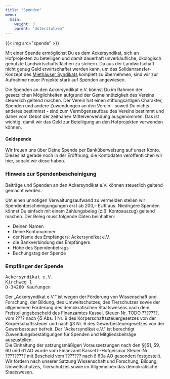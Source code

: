 ```yaml
---
title: "Spenden"
menu:
  main:
    weight: 3
    parent: "Unterstützen"
---
```


{{< img src="spende" >}}

Mit einer Spende ermöglichst Du es dem Ackersyndikat, sich an Hofprojekten zu beteiligen und damit dauerhaft unverkäufliche, ökologisch genutzte Landwirtschaftsflächen zu sichern. Da aus der Landwirtschaft nicht genug Geld erwirtschaftet werden kann, um das Solidartransfer-Konzept des [Miethäuser Syndikats](https://www.syndikat.org/de/solidartransfer/) komplett zu übernehmen, sind wir zur Aufnahme neuer Projekte stark auf Spenden angewiesen.

Die Spenden an den Ackersyndikat e.V. könnst Du im Rahmen der gesetzlichen Möglichkeiten aufgrund der Gemeinnützigkeit des Vereins steuerlich geltend machen. Der Verein hat einen stiftungsartigen Charakter, Spenden und andere Zuwendungen an den Verein - soweit Du nichts anderes bestimmst - sind zum Vermögensaufbau des Vereins bestimmt und daher vom Gebot der zeitnahen Mittelverwendung ausgenommen. Das ist wichtig, damit wir das Geld zur Beteiligung an den Hofprojekten verwenden können.

#### Geldspende

Wir freuen uns über Deine Spende per Banküberweisung auf unser Konto. Dieses ist gerade noch in der Eröffnung, die Kontodaten veröffentlichen wir hier, sobald wir diese haben.

### Hinweis zur Spendenbescheinigung

Beiträge und Spenden an den Ackersyndikat e.V. können steuerlich geltend gemacht werden.

Um einen unnötigen Verwaltungsaufwand zu vermeiden stellen wir Spendenbescheinigungungen erst ab 200,– EUR aus. Niedrigere Spenden könnst Du einfach mit einem Zahlungsbeleg (z.B. Kontoauszug) geltend machen. Der Beleg muss folgende Daten beinhalten:

- Deinen Namen
- Deine Kontonummer
- der Name des Empfängers: Ackersyndikat e.V.
- die Bankverbindung des Empfängers
- Höhe des Spendenbetrags
- Buchungstag der Spende

### Empfänger der Spende

<pre>Ackersyndikat e.V.
Kirchweg 1
D-34260 Kaufungen</pre>

Der „Ackersyndikat e.V.“ ist wegen der Förderung von Wissenschaft und Forschung, der Bildung, des Umweltschutzes, des Tierschutzes sowie der allgemeinen Förderung des demokratischen Staatswesens nach dem Freistellungsbescheid des Finanzamtes Kassel, Steuer-Nr. TODO ???????, vom ???? nach §5 Abs. 1 Nr. 9 des Körperschaftssteuergesetzes von der Körperschaftssteuer und nach §3 Nr. 6 des Gewerbesteuergesetzes von der Gewerbesteuer befreit. Der "Ackersyndikat e.V." ist berechtigt Zuwendungsbestätigungen für Spenden und Mitgliedsbeiträge auszustellen.  
Die Einhaltung der satzungsmäßigen Voraussetzungen nach den §§51, 59, 60 und 61 AO wurde vom Finanzamt Kassel II-Hofgeismar Steuer-Nr. ????????? mit Bescheid vom ??????? nach § 60a AO gesondert festgestellt. Wir fördern nach unserer Satzung Wissenschaft und Forschung, Bildung, Umweltschutzes, Tierschutzes sowie im Allgemeinen das demokratische Staatswesen.
